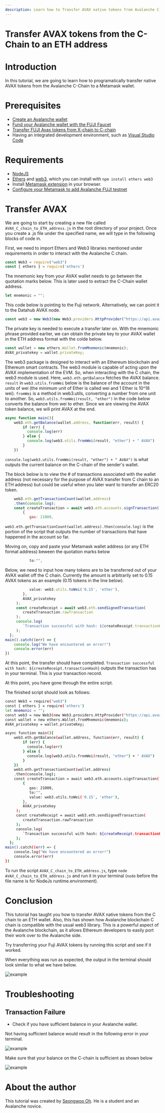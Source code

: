```yaml
---
description: Learn how to Transfer AVAX native tokens from Avalanche C-Chain to an Ethereum address
---
```


# Transfer AVAX tokens from the C-Chain to an ETH address

# Introduction

In this tutorial, we are going to learn how to programatically transfer native AVAX tokens from the Avalanche C-Chain to a Metamask wallet.

# Prerequisites

* [Create an Avalanche wallet](https://wallet.avax.network/create)
* [Fund your Avalanche wallet with the FUJI Faucet](https://docs.avax.network/build/tutorials/platform/fuji-workflow#get-a-drip-from-the-fuji-faucet)
* [Transfer FUJI Avax tokens from X-chain to C-chain](https://docs.avax.network/build/tutorials/platform/transfer-avax-between-x-chain-and-c-chain)
* Having an integrated development environment, such as [Visual Studio Code](https://code.visualstudio.com/download)

# Requirements

* [NodeJS](https://nodejs.org/en)
* [Ethers](https://docs.ethers.io/v5/) and [web3](https://web3js.readthedocs.io/en/v1.5.2/), which you can install with `npm install ethers web3`
* Install [Metamask extension](https://metamask.io/download.html) in your browser.
* [Configure your Metamask to add Avalanche FUJI testnet](https://docs.avax.network/build/tutorials/smart-contracts/deploy-a-smart-contract-on-avalanche-using-remix-and-metamask#step-1-setting-up-metamask)  

# Transfer AVAX 

We are going to start by creating a new file called `AVAX_C_chain_to_ETH_address.js` in the root directory of your project. Once you create a .js file under the specified name, we will type in the following blocks of code in. 

First, we need to import Ethers and Web3 libraries mentioned under requirements in order to interact with the Avalanche C chain.

```javascript
const Web3 = require("web3")
const { ethers } = require('ethers')
```

The mnemonic key from your AVAX wallet needs to go between the quotation marks below. This is later used to extract the C-Chain wallet address.

```javascript
let mnemonic = "";
```

This code below is pointing to the Fuji network. Alternatively, we can point it to the Datahub AVAX node.

```javascript
const web3 = new Web3(new Web3.providers.HttpProvider("https://api.avax-test.network/ext/bc/C/rpc"))
```

The private key is needed to execute a transfer later on. With the mnemonic phrase provided earlier, we can obtain the private key to your AVAX wallet in the ETH address format with the colde below.

```javascript
const wallet = new ethers.Wallet.fromMnemonic(mnemonic);
AVAX_privatekey = wallet.privateKey;
```

The web3 package is designed to interact with an Ethereum blockchain and Ethereum smart contracts. The web3 module is capable of acting upon the AVAX implementation of the EVM. So, when interacting with the C chain, the web3 module is used. Here, `web3.eth.getBalance` fetches the AVAX balance. `result` in `web3.utils.fromWei` below is the balance of the account in the units of wei \(the minimum unit of Ether is called wei and 1 Ether is 10^18 wei\). `fromWei` is a method in web3.utils, converting a number from one unit to another. So, `web3.utils.fromWei(result, "ether")` in the code below converts the balance from wei to ether. Since we are viewing the AVAX token balance, we will print AVAX at the end.

```javascript
async function main(){
    web3.eth.getBalance(wallet.address, function(err, result) {    
        if (err) {
          console.log(err)
        } else {
          console.log(web3.utils.fromWei(result, "ether") + " AVAX")
        }
    })
```
`console.log(web3.utils.fromWei(result, "ether") + " AVAX")` is what outputs the current balance on the C-chain of the sender's wallet. 

The block below is to view the \# of transactions associated with the wallet address \(not necessary for the purpose of AVAX transfer from C chain to an ETH address\) but could be useful when you later want to transfer an ERC20 token.

```javascript
    web3.eth.getTransactionCount(wallet.address)       
    .then(console.log);                                               
    const createTransaction = await web3.eth.accounts.signTransaction(           
        {
           gas: 21000,
```

`web3.eth.getTransactionCount(wallet.address).then(console.log)` is the portion of the script that outputs the number of transactions that have happened in the account so far. 

Moving on, copy and paste your Metamask wallet address (or any ETH format address) beween the quotation marks below

```javascript
           to:"",
```

Below, we need to input how many tokens are to be transferred out of your AVAX wallet off the C chain. Currently the amount is arbitrarily set to 0.15 AVAX tokens as an example \(0.15 tokens in the line below\).

```javascript
           value: web3.utils.toWei('0.15', 'ether'),     
        },
        AVAX_privatekey                                 
     );
     const createReceipt = await web3.eth.sendSignedTransaction(
        createTransaction.rawTransaction
     );
     console.log(
        `Transaction successful with hash: ${createReceipt.transactionHash}`
     );
  };
main().catch((err) => {
    console.log("We have encountered an error!")
    console.error(err)
})
```
At this point, the transfer should have completed. `Transaction successful with hash: ${createReceipt.transactionHash}` outputs the transaction has in your terminal. This is your transaction record. 

At this point, you have gone through the entire script. 

The finished script should look as follows:

```bash
const Web3 = require("web3")
const { ethers } = require('ethers')
let mnemonic = "";
const web3 = new Web3(new Web3.providers.HttpProvider("https://api.avax-test.network/ext/bc/C/rpc"))
const wallet = new ethers.Wallet.fromMnemonic(mnemonic);
AVAX_privatekey = wallet.privateKey;

async function main(){
    web3.eth.getBalance(wallet.address, function(err, result) {    
        if (err) {
          console.log(err)
        } else {
          console.log(web3.utils.fromWei(result, "ether") + " AVAX")
        }
    })
    web3.eth.getTransactionCount(wallet.address)       
    .then(console.log);                                               
    const createTransaction = await web3.eth.accounts.signTransaction(           
        {
           gas: 21000,
           to:"",
           value: web3.utils.toWei('0.15', 'ether'),     
        },
        AVAX_privatekey                                 
     );
     const createReceipt = await web3.eth.sendSignedTransaction(
        createTransaction.rawTransaction
     );
     console.log(
        `Transaction successful with hash: ${createReceipt.transactionHash}`
     );
  };
main().catch((err) => {
    console.log("We have encountered an error!")
    console.error(err)
})
```

To run the script `AVAX_C_chain_to_ETH_address.js`, type `node AVAX_C_chain_to_ETH_address.js` and run it in your terminal (`node` before the file name is for NodeJs runtime.environment).

# Conclusion

This tutorial has taught you how to transfer AVAX native tokens from the C chain to an ETH wallet. Also, this has shown how Avalanche blockchain C chain is compatible with the usual web3 library. This is a powerful aspect of the Avalanche blockchain, as it allows Ethereum developers to easily port their work over to the Avalanche side.

Try transferring your Fuji AVAX tokens by running this script and see if it worked.

When everything was run as expected, the output in the terminal should look similar to what we have below.

![example](https://i.imgur.com/yr6nkto.png)

# Troubleshooting

## Transaction Failure

* Check if you have sufficient balance in your Avalanche wallet. 

Not having sufficient balance would result in the following error in your terminal. 

![example](https://i.imgur.com/Jh2a6Yl.png)  

Make sure that your balance on the C-chain is sufficient as shown below

![example](https://i.imgur.com/d2QFBU0.png)

# About the author

This tutorial was created by [Seongwoo Oh](https://github.com/blackwidoq). He is a student and an Avalanche novice.

